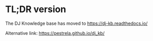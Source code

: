 
# TL;DR version

The DJ Knowledge base has moved to <https://dj-kb.readthedocs.io/>

Alternative link: <https://pestrela.github.io/dj_kb/>


